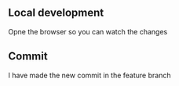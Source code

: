 ## Local development

Opne the browser so you can watch the changes

## Commit

I have made the new commit in the feature branch